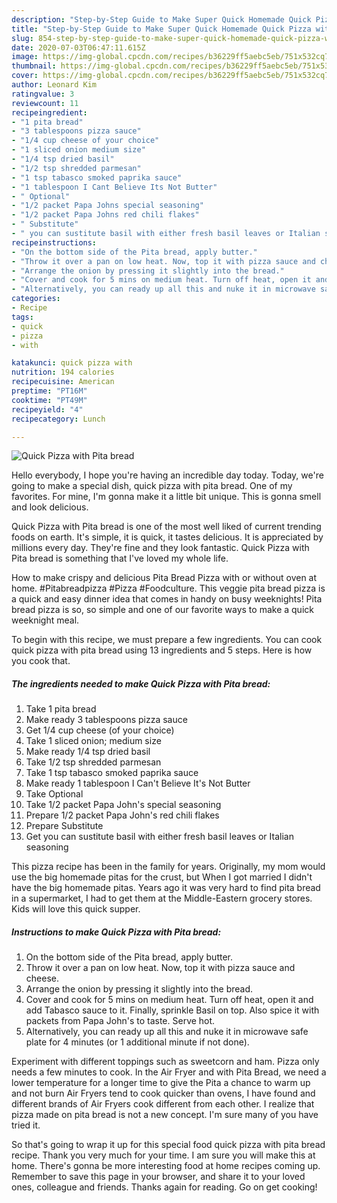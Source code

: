 ```yaml
---
description: "Step-by-Step Guide to Make Super Quick Homemade Quick Pizza with Pita bread"
title: "Step-by-Step Guide to Make Super Quick Homemade Quick Pizza with Pita bread"
slug: 854-step-by-step-guide-to-make-super-quick-homemade-quick-pizza-with-pita-bread
date: 2020-07-03T06:47:11.615Z
image: https://img-global.cpcdn.com/recipes/b36229ff5aebc5eb/751x532cq70/quick-pizza-with-pita-bread-recipe-main-photo.jpg
thumbnail: https://img-global.cpcdn.com/recipes/b36229ff5aebc5eb/751x532cq70/quick-pizza-with-pita-bread-recipe-main-photo.jpg
cover: https://img-global.cpcdn.com/recipes/b36229ff5aebc5eb/751x532cq70/quick-pizza-with-pita-bread-recipe-main-photo.jpg
author: Leonard Kim
ratingvalue: 3
reviewcount: 11
recipeingredient:
- "1 pita bread"
- "3 tablespoons pizza sauce"
- "1/4 cup cheese of your choice"
- "1 sliced onion medium size"
- "1/4 tsp dried basil"
- "1/2 tsp shredded parmesan"
- "1 tsp tabasco smoked paprika sauce"
- "1 tablespoon I Cant Believe Its Not Butter"
- " Optional"
- "1/2 packet Papa Johns special seasoning"
- "1/2 packet Papa Johns red chili flakes"
- " Substitute"
- " you can sustitute basil with either fresh basil leaves or Italian seasoning"
recipeinstructions:
- "On the bottom side of the Pita bread, apply butter."
- "Throw it over a pan on low heat. Now, top it with pizza sauce and cheese."
- "Arrange the onion by pressing it slightly into the bread."
- "Cover and cook for 5 mins on medium heat. Turn off heat, open it and add Tabasco sauce to it. Finally, sprinkle Basil on top. Also spice it with packets from Papa John&#39;s to taste. Serve hot."
- "Alternatively, you can ready up all this and nuke it in microwave safe plate for 4 minutes (or 1 additional minute if not done)."
categories:
- Recipe
tags:
- quick
- pizza
- with

katakunci: quick pizza with 
nutrition: 194 calories
recipecuisine: American
preptime: "PT16M"
cooktime: "PT49M"
recipeyield: "4"
recipecategory: Lunch

---
```



![Quick Pizza with Pita bread](https://img-global.cpcdn.com/recipes/b36229ff5aebc5eb/751x532cq70/quick-pizza-with-pita-bread-recipe-main-photo.jpg)

Hello everybody, I hope you're having an incredible day today. Today, we're going to make a special dish, quick pizza with pita bread. One of my favorites. For mine, I'm gonna make it a little bit unique. This is gonna smell and look delicious.

Quick Pizza with Pita bread is one of the most well liked of current trending foods on earth. It's simple, it is quick, it tastes delicious. It is appreciated by millions every day. They're fine and they look fantastic. Quick Pizza with Pita bread is something that I've loved my whole life.

How to make crispy and delicious Pita Bread Pizza with or without oven at home. #Pitabreadpizza #Pizza #Foodculture. This veggie pita bread pizza is a quick and easy dinner idea that comes in handy on busy weeknights! Pita bread pizza is so, so simple and one of our favorite ways to make a quick weeknight meal.


To begin with this recipe, we must prepare a few ingredients. You can cook quick pizza with pita bread using 13 ingredients and 5 steps. Here is how you cook that.

<!--inarticleads1-->

##### The ingredients needed to make Quick Pizza with Pita bread:

1. Take 1 pita bread
1. Make ready 3 tablespoons pizza sauce
1. Get 1/4 cup cheese (of your choice)
1. Take 1 sliced onion; medium size
1. Make ready 1/4 tsp dried basil
1. Take 1/2 tsp shredded parmesan
1. Take 1 tsp tabasco smoked paprika sauce
1. Make ready 1 tablespoon I Can&#39;t Believe It&#39;s Not Butter
1. Take  Optional
1. Take 1/2 packet Papa John&#39;s special seasoning
1. Prepare 1/2 packet Papa John&#39;s red chili flakes
1. Prepare  Substitute
1. Get  you can sustitute basil with either fresh basil leaves or Italian seasoning


This pizza recipe has been in the family for years. Originally, my mom would use the big homemade pitas for the crust, but When I got married I didn&#39;t have the big homemade pitas. Years ago it was very hard to find pita bread in a supermarket, I had to get them at the Middle-Eastern grocery stores. Kids will love this quick supper. 

<!--inarticleads2-->

##### Instructions to make Quick Pizza with Pita bread:

1. On the bottom side of the Pita bread, apply butter.
1. Throw it over a pan on low heat. Now, top it with pizza sauce and cheese.
1. Arrange the onion by pressing it slightly into the bread.
1. Cover and cook for 5 mins on medium heat. Turn off heat, open it and add Tabasco sauce to it. Finally, sprinkle Basil on top. Also spice it with packets from Papa John&#39;s to taste. Serve hot.
1. Alternatively, you can ready up all this and nuke it in microwave safe plate for 4 minutes (or 1 additional minute if not done).


Experiment with different toppings such as sweetcorn and ham. Pizza only needs a few minutes to cook. In the Air Fryer and with Pita Bread, we need a lower temperature for a longer time to give the Pita a chance to warm up and not burn Air Fryers tend to cook quicker than ovens, I have found and different brands of Air Fryers cook different from each other. I realize that pizza made on pita bread is not a new concept. I&#39;m sure many of you have tried it. 

So that's going to wrap it up for this special food quick pizza with pita bread recipe. Thank you very much for your time. I am sure you will make this at home. There's gonna be more interesting food at home recipes coming up. Remember to save this page in your browser, and share it to your loved ones, colleague and friends. Thanks again for reading. Go on get cooking!
